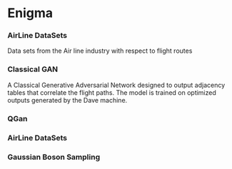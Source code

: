 # Enigma

### AirLine DataSets
Data sets from the Air line industry with respect to flight routes
### Classical GAN
A Classical Generative Adversarial Network designed to output adjacency tables that correlate the flight paths. The model is trained on optimized outputs generated by the Dave machine.
### QGan
### AirLine DataSets
### Gaussian Boson Sampling
